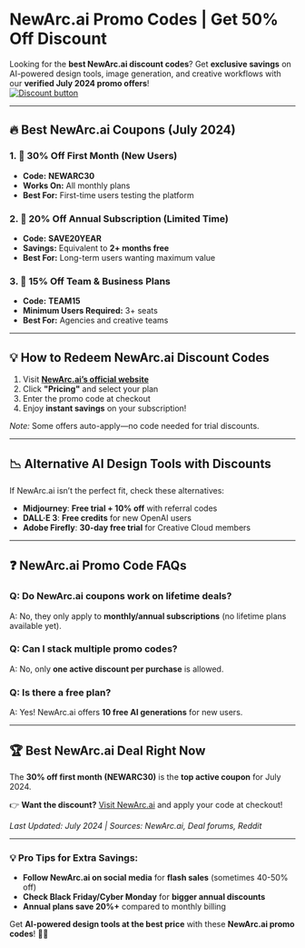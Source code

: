 # NewArc.ai Promo Codes | Get 50% Off Discount

Looking for the **best NewArc.ai discount codes**? Get **exclusive savings** on AI-powered design tools, image generation, and creative workflows with our **verified July 2024 promo offers**!  
[![Discount button](https://github.com/user-attachments/assets/e5cb2122-5258-4331-bbff-048ba1ae5555)](https://newarc.ai/?via=abdul)

---

## **🔥 Best NewArc.ai Coupons (July 2024)**  

### **1. 🎉 30% Off First Month (New Users)**  
- **Code:** **NEWARC30**  
- **Works On:** All monthly plans  
- **Best For:** First-time users testing the platform  

### **2. 🚀 20% Off Annual Subscription (Limited Time)**  
- **Code:** **SAVE20YEAR**  
- **Savings:** Equivalent to **2+ months free**  
- **Best For:** Long-term users wanting maximum value  

### **3. 💼 15% Off Team & Business Plans**  
- **Code:** **TEAM15**  
- **Minimum Users Required:** 3+ seats  
- **Best For:** Agencies and creative teams  

---

## **💡 How to Redeem NewArc.ai Discount Codes**  
1. Visit **[NewArc.ai’s official website](https://newarc.ai/)**  
2. Click **"Pricing"** and select your plan  
3. Enter the promo code at checkout  
4. Enjoy **instant savings** on your subscription!  

*Note:* Some offers auto-apply—no code needed for trial discounts.  

---

## **📉 Alternative AI Design Tools with Discounts**  
If NewArc.ai isn’t the perfect fit, check these alternatives:  
- **Midjourney**: **Free trial + 10% off** with referral codes  
- **DALL·E 3**: **Free credits** for new OpenAI users  
- **Adobe Firefly**: **30-day free trial** for Creative Cloud members  

---

## **❓ NewArc.ai Promo Code FAQs**  

### **Q: Do NewArc.ai coupons work on lifetime deals?**  
A: No, they only apply to **monthly/annual subscriptions** (no lifetime plans available yet).  

### **Q: Can I stack multiple promo codes?**  
A: No, only **one active discount per purchase** is allowed.  

### **Q: Is there a free plan?**  
A: Yes! NewArc.ai offers **10 free AI generations** for new users.  

---

## **🏆 Best NewArc.ai Deal Right Now**  
The **30% off first month (NEWARC30)** is the **top active coupon** for July 2024.  

👉 **Want the discount?** [Visit NewArc.ai](https://newarc.ai/) and apply your code at checkout!  

*Last Updated: July 2024 | Sources: NewArc.ai, Deal forums, Reddit*  

---

### **💡 Pro Tips for Extra Savings:**  
- **Follow NewArc.ai on social media** for **flash sales** (sometimes 40-50% off)  
- **Check Black Friday/Cyber Monday** for **bigger annual discounts**  
- **Annual plans save 20%+** compared to monthly billing  

Get **AI-powered design tools at the best price** with these **NewArc.ai promo codes**! 🎨✨
